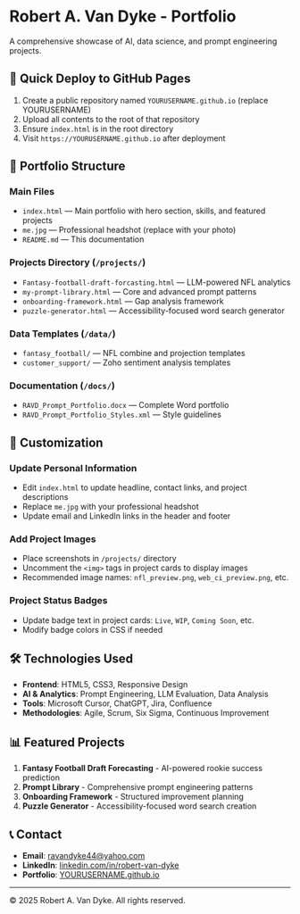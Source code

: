 # Robert A. Van Dyke - Portfolio

A comprehensive showcase of AI, data science, and prompt engineering projects.

## 🚀 Quick Deploy to GitHub Pages

1. Create a public repository named `YOURUSERNAME.github.io` (replace YOURUSERNAME)
2. Upload all contents to the root of that repository
3. Ensure `index.html` is in the root directory
4. Visit `https://YOURUSERNAME.github.io` after deployment

## 📁 Portfolio Structure

### Main Files
- `index.html` — Main portfolio with hero section, skills, and featured projects
- `me.jpg` — Professional headshot (replace with your photo)
- `README.md` — This documentation

### Projects Directory (`/projects/`)
- `Fantasy-football-draft-forcasting.html` — LLM-powered NFL analytics
- `my-prompt-library.html` — Core and advanced prompt patterns
- `onboarding-framework.html` — Gap analysis framework
- `puzzle-generator.html` — Accessibility-focused word search generator

### Data Templates (`/data/`)
- `fantasy_football/` — NFL combine and projection templates
- `customer_support/` — Zoho sentiment analysis templates

### Documentation (`/docs/`)
- `RAVD_Prompt_Portfolio.docx` — Complete Word portfolio
- `RAVD_Prompt_Portfolio_Styles.xml` — Style guidelines

## 🎨 Customization

### Update Personal Information
- Edit `index.html` to update headline, contact links, and project descriptions
- Replace `me.jpg` with your professional headshot
- Update email and LinkedIn links in the header and footer

### Add Project Images
- Place screenshots in `/projects/` directory
- Uncomment the `<img>` tags in project cards to display images
- Recommended image names: `nfl_preview.png`, `web_ci_preview.png`, etc.

### Project Status Badges
- Update badge text in project cards: `Live`, `WIP`, `Coming Soon`, etc.
- Modify badge colors in CSS if needed

## 🛠️ Technologies Used

- **Frontend**: HTML5, CSS3, Responsive Design
- **AI & Analytics**: Prompt Engineering, LLM Evaluation, Data Analysis
- **Tools**: Microsoft Cursor, ChatGPT, Jira, Confluence
- **Methodologies**: Agile, Scrum, Six Sigma, Continuous Improvement

## 📊 Featured Projects

1. **Fantasy Football Draft Forecasting** - AI-powered rookie success prediction
2. **Prompt Library** - Comprehensive prompt engineering patterns
3. **Onboarding Framework** - Structured improvement planning
4. **Puzzle Generator** - Accessibility-focused word search creation

## 📞 Contact

- **Email**: ravandyke44@yahoo.com
- **LinkedIn**: [linkedin.com/in/robert-van-dyke](https://linkedin.com)
- **Portfolio**: [YOURUSERNAME.github.io](https://YOURUSERNAME.github.io)

---

© 2025 Robert A. Van Dyke. All rights reserved.


